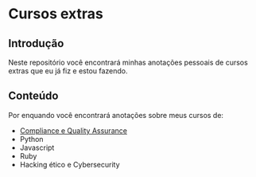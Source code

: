 # Cursos extras
## Introdução
Neste repositório você encontrará minhas anotações pessoais de cursos extras que eu já fiz e estou fazendo.

## Conteúdo
Por enquando você encontrará anotações sobre meus cursos de:
- [Compliance e Quality Assurance](https://github.com/bur4kkii/extra-courses/tree/main/Qualidade%20de%20software/Compliance%20e%20Quality%20Assurance)
- Python
- Javascript
- Ruby
- Hacking ético e Cybersecurity